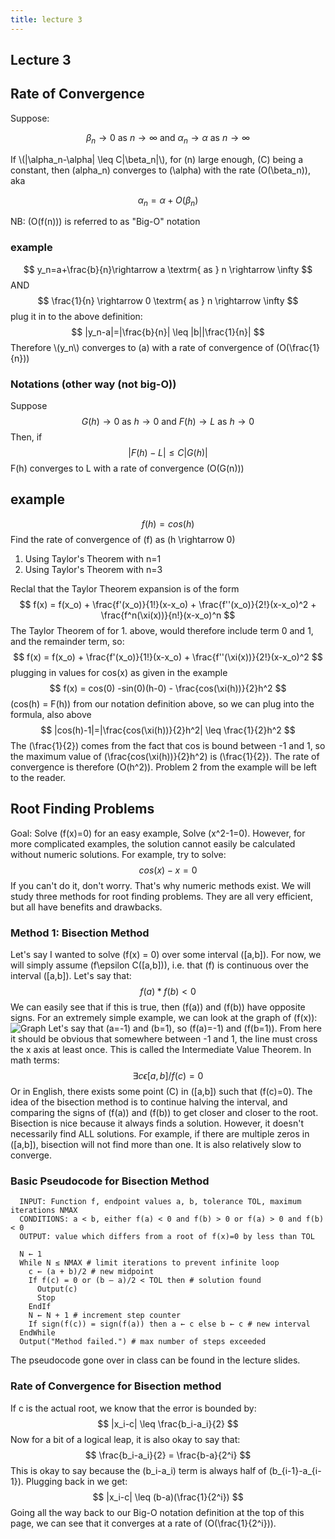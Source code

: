 ```yaml
---
title: lecture 3
---
```

## Lecture 3

## Rate of Convergence
Suppose:

$$
\beta_n \rightarrow 0 \textrm{ as } n \rightarrow \infty \textrm{ and } \alpha_n \rightarrow \alpha \textrm{ as } n \rightarrow \infty
$$

If \\(\|\alpha_n-\alpha\| \leq C\|\beta_n\|\\), for \(n\) large enough, \(C\) being a constant, then \(alpha_n\) converges to \(\alpha\) with the rate \(O(\beta_n)\), aka

$$
\alpha_n=\alpha+O(\beta_n)
$$

NB: \(O(f(n))\) is referred to as "Big-O" notation
### example
$$
y_n=a+\frac{b}{n}\rightarrow a \textrm{ as } n \rightarrow \infty
$$
AND
$$
\frac{1}{n} \rightarrow 0 \textrm{ as } n \rightarrow \infty
$$
plug it in to the above definition:
$$
|y_n-a|=|\frac{b}{n}| \leq |b||\frac{1}{n}|
$$
Therefore \\(y_n\\) converges to \(a\) with a rate of convergence of \(O(\frac{1}{n})\)
### Notations (other way (not big-O))
Suppose
$$
G(h) \rightarrow 0 \textrm{ as } h \rightarrow 0 \textrm{ and } F(h) \rightarrow L \textrm{ as } h \rightarrow 0
$$
Then, if
$$
|F(h)-L| \leq C|G(h)|
$$
F(h) converges to L with a rate of convergence \(O(G(n))\)
## example
$$
f(h)=cos(h)
$$
Find the rate of convergence of \(f\) as \(h \rightarrow 0\)
1. Using Taylor's Theorem with n=1
2. Using Taylor's Theorem with n=3

Reclal that the Taylor Theorem expansion is of the form
$$
f(x) = f(x_o) + \frac{f'(x_o)}{1!}(x-x_o) + \frac{f''(x_o)}{2!}(x-x_o)^2 + \frac{f^n(\xi(x))}{n!}(x-x_o)^n
$$
The Taylor Theorem of for 1. above, would therefore include term 0 and 1, and the remainder term, so:
$$
f(x) = f(x_o) + \frac{f'(x_o)}{1!}(x-x_o) + \frac{f''(\xi(x))}{2!}(x-x_o)^2
$$
plugging in values for cos(x) as given in the example
$$
f(x) = cos(0) -sin(0)(h-0) - \frac{cos(\xi(h))}{2}h^2
$$
\(cos(h) = F(h)\) from our notation definition above, so we can plug into the formula, also above
$$
|cos(h)-1|=|\frac{cos(\xi(h))}{2}h^2| \leq \frac{1}{2}h^2
$$
The \(\frac{1}{2}\) comes from the fact that cos is bound between -1 and 1, so the maximum value of \(\frac{cos(\xi(h))}{2}h^2\) is \(\frac{1}{2}\).
The rate of convergence is therefore \(O(h^2)\). Problem 2 from the example will be left to the reader.
## Root Finding Problems
Goal: Solve \(f(x)=0\)
for an easy example, Solve \(x^2-1=0\). However, for more complicated examples, the solution cannot easily be calculated without numeric solutions. For example, try to solve:
$$
cos(x) -x =0
$$
If you can't do it, don't worry. That's why numeric methods exist. We will study three methods for root finding problems. They are all very efficient, but all have benefits and drawbacks.
### Method 1: Bisection Method
Let's say I wanted to solve \(f(x) = 0\) over some interval \([a,b]\). For now, we will simply assume \(f\epsilon C([a,b])\), i.e. that \(f\) is continuous over the interval \([a,b]\). Let's say that:
$$
f(a)*f(b)\lt0
$$
We can easily see that if this is true, then \(f(a)\) and \(f(b)\) have opposite signs. For an extremely simple example, we can look at the graph of \(f(x)\):
![Graph](https://i.imgur.com/6UMJ2gv.png)
Let's say that \(a=-1\) and \(b=1\), so \(f(a)=-1\) and \(f(b=1)\). From here it should be obvious that somewhere between -1 and 1, the line must cross the x axis at least once. This is called the Intermediate Value Theorem. In math terms:
$$
\exists c \epsilon [a,b] / f(c) = 0
$$
Or in English, there exists some point \(C\) in \([a,b]\) such that \(f(c)=0\). The idea of the bisection method is to continue halving the interval, and comparing the signs of \(f(a)\) and \(f(b)\) to get closer and closer to the root. <br>
Bisection is nice because it always finds a solution. However, it doesn't necessarily find ALL solutions. For example, if there are multiple zeros in \([a,b]\), bisection will not find more than one. It is also relatively slow to converge.
### Basic Pseudocode for Bisection Method
```
  INPUT: Function f, endpoint values a, b, tolerance TOL, maximum iterations NMAX
  CONDITIONS: a < b, either f(a) < 0 and f(b) > 0 or f(a) > 0 and f(b) < 0
  OUTPUT: value which differs from a root of f(x)=0 by less than TOL

  N ← 1
  While N ≤ NMAX # limit iterations to prevent infinite loop
    c ← (a + b)/2 # new midpoint
    If f(c) = 0 or (b – a)/2 < TOL then # solution found
      Output(c)
      Stop
    EndIf
    N ← N + 1 # increment step counter
    If sign(f(c)) = sign(f(a)) then a ← c else b ← c # new interval
  EndWhile
  Output("Method failed.") # max number of steps exceeded
  ```
The pseudocode gone over in class can be found in the lecture slides.
### Rate of Convergence for Bisection method
If c is the actual root, we know that the error is bounded by:
$$
|x_i-c| \leq \frac{b_i-a_i}{2}
$$
Now for a bit of a logical leap, it is also okay to say that:
$$
\frac{b_i-a_i}{2} = \frac{b-a}{2^i}
$$
This is okay to say because the \(b_i-a_i\) term is always half of \(b_{i-1}-a_{i-1}\). Plugging back in we get:
$$
|x_i-c| \leq (b-a)(\frac{1}{2^i})
$$
Going all the way back to our Big-O notation definition at the top of this page, we can see that it converges at a rate of \(O(\frac{1}{2^i})\).
